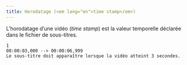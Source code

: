 ```yaml
---
title: Horodatage (<em lang="en">time stamp</em>)
---
```


L’horodatage d’une vidéo (<em lang="en">time stamp</em>) est la valeur temporelle déclarée dans le fichier de sous-titres.

<pre><code>1
00:00:03,000 --&gt; 00:00:06,999
Le sous-titre doit apparaître lorsque la vidéo atteint 3 secondes.
</code></pre>